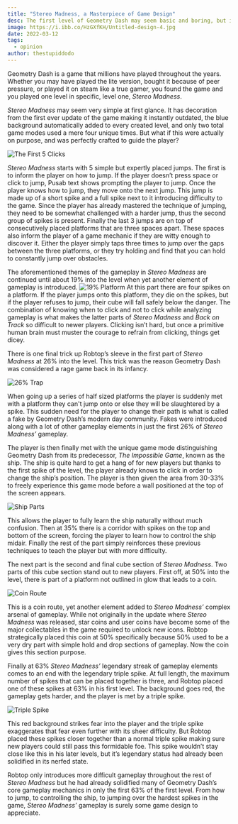 ```yaml
---
title: "Stereo Madness, a Masterpiece of Game Design"
desc: The first level of Geometry Dash may seem basic and boring, but it hides some incredibly subtle but genius game design.
image: https://i.ibb.co/HzGXfKH/Untitled-design-4.jpg
date: 2022-03-12
tags:
  - opinion
author: thestupiddodo
---
```


Geometry Dash is a game that millions have played throughout the years. Whether you may have played the lite version, bought it because of peer pressure, or played it on steam like a true gamer, you found the game and you played one level in specific, level one, _Stereo Madness_.

_Stereo Madness_ may seem very simple at first glance. It has decoration from the first ever update of the game making it instantly outdated, the blue background automatically added to every created level, and only two total game modes used a mere four unique times. But what if this were actually on purpose, and was perfectly crafted to guide the player?

![The First 5 Clicks](https://i.ibb.co/hYygWx7/Screenshot-2022-03-12-004747.jpg)

_Stereo Madness_ starts with 5 simple but expertly placed jumps. The first is to inform the player on how to jump. If the player doesn’t press space or click to jump, Pusab text shows prompting the player to jump. Once the player knows how to jump, they move onto the next jump. This jump is made up of a short spike and a full spike next to it introducing difficulty to the game. Since the player has already mastered the technique of jumping, they need to be somewhat challenged with a harder jump, thus the second group of spikes is present. Finally the last 3 jumps are on top of consecutively placed platforms that are three spaces apart. These spaces also inform the player of a game mechanic if they are witty enough to discover it. Either the player simply taps three times to jump over the gaps between the three platforms, or they try holding and find that you can hold to constantly jump over obstacles.

The aforementioned themes of the gameplay in _Stereo Madness_ are continued until about 19% into the level when yet another element of gameplay is introduced.
![19% Platform](https://i.ibb.co/r5twcP2/Untitled-design.jpg)
At this part there are four spikes on a platform. If the player jumps onto this platform, they die on the spikes, but if the player refuses to jump, their cube will fall safely below the danger. The combination of knowing when to click and not to click while analyzing gameplay is what makes the latter parts of _Stereo Madness_ and _Back on Track_ so difficult to newer players. Clicking isn’t hard, but once a primitive human brain must muster the courage to refrain from clicking, things get dicey.

There is one final trick up Robtop’s sleeve in the first part of _Stereo Madness_ at 26% into the level. This trick was the reason Geometry Dash was considered a rage game back in its infancy.

![26% Trap](https://i.ibb.co/D1Pbhwn/Untitled-design-1.jpg)

When going up a series of half sized platforms the player is suddenly met with a platform they can't jump onto or else they will be slaughtered by a spike. This sudden need for the player to change their path is what is called a fake by Geometry Dash’s modern day community. Fakes were introduced along with a lot of other gameplay elements in just the first 26% of _Stereo Madness’_ gameplay.

The player is then finally met with the unique game mode distinguishing Geometry Dash from its predecessor, _The Impossible Game_, known as the ship. The ship is quite hard to get a hang of for new players but thanks to the first spike of the level, the player already knows to click in order to change the ship’s position. The player is then given the area from 30-33% to freely experience this game mode before a wall positioned at the top of the screen appears.

![Ship Parts](https://i.ibb.co/mJRSDnW/Screenshot-2022-03-12-115346.jpg)

This allows the player to fully learn the ship naturally without much confusion. Then at 35% there is a corridor with spikes on the top and bottom of the screen, forcing the player to learn how to control the ship midair. Finally the rest of the part simply reinforces these previous techniques to teach the player but with more difficulty.

The next part is the second and final cube section of _Stereo Madness_. Two parts of this cube section stand out to new players. First off, at 50% into the level, there is part of a platform not outlined in glow that leads to a coin.

![Coin Route](https://i.ibb.co/X513j76/Untitled-design-2.jpg)

This is a coin route, yet another element added to _Stereo Madness’_ complex arsenal of gameplay. While not originally in the update where _Stereo Madness_ was released, star coins and user coins have become some of the major collectables in the game required to unlock new icons. Robtop strategically placed this coin at 50% specifically because 50% used to be a very dry part with simple hold and drop sections of gameplay. Now the coin gives this section purpose.

Finally at 63% _Stereo Madness’_ legendary streak of gameplay elements comes to an end with the legendary triple spike. At full length, the maximum number of spikes that can be placed together is three, and Robtop placed one of these spikes at 63% in his first level. The background goes red, the gameplay gets harder, and the player is met by a triple spike.

![Triple Spike](https://i.ibb.co/jHcCrRv/Untitled-design-3.jpg)

This red background strikes fear into the player and the triple spike exaggerates that fear even further with its sheer difficulty. But Robtop placed these spikes closer together than a normal triple spike making sure new players could still pass this formidable foe. This spike wouldn’t stay close like this in his later levels, but it’s legendary status had already been solidified in its nerfed state.

Robtop only introduces more difficult gameplay throughout the rest of _Stereo Madness_ but he had already solidified many of Geometry Dash’s core gameplay mechanics in only the first 63% of the first level. From how to jump, to controlling the ship, to jumping over the hardest spikes in the game, _Stereo Madness’_ gameplay is surely some game design to appreciate.
